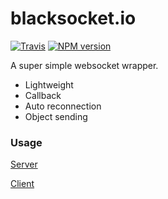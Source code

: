 # blacksocket.io
[![Travis](https://travis-ci.org/blackmiaool/blacksocket.io.svg?branch=master)](https://travis-ci.org/blackmiaool/blacksocket.io)
[![NPM version](https://badge.fury.io/js/blacksocket.io.svg)](https://www.npmjs.com/package/blacksocket.io)

A super simple websocket wrapper.

* Lightweight
* Callback
* Auto reconnection
* Object sending

### Usage
[Server](https://github.com/blackmiaool/blacksocket.io/tree/master/demo/server/index.js)

[Client](https://github.com/blackmiaool/blacksocket.io/tree/master/demo/client/index.js)